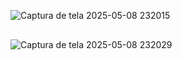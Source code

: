 ![Captura de tela 2025-05-08 232015](https://github.com/user-attachments/assets/b0506cf8-9baf-477a-93e5-95707363753b)


<div style="margin-top: 30px;"></div>
<div style="margin-top: 30px;"></div>



![Captura de tela 2025-05-08 232029](https://github.com/user-attachments/assets/7700298f-bb17-4b3f-ad1d-34c28f2b04f7)
